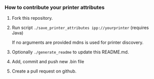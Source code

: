 
### How to contribute your printer attributes

1. Fork this repository.
2. Run script `./save_printer_attributes ipp://yourprinter` (requires Java)

   If no arguments are provided mdns is used for printer discovery.
3. Optionally `./generate_readme` to update this README.md. 
4. Add, commit and push new .bin file
5. Create a pull request on github.

